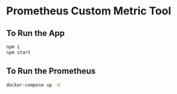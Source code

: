 # Prometheus Custom Metric Tool

## To Run the App

```sh
npm i
npm start
```

## To Run the Prometheus

```sh
docker-compose up -d
```

